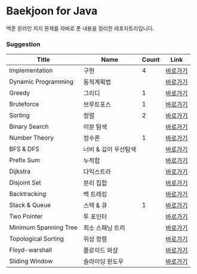 # Baekjoon for Java

백준 온라인 저지 문제를 자바로 푼 내용을 정리한 레포지토리입니다.


### Suggestion

| Title                 | Name                 | Count | Link                                                                                    |
| --------------------- | -------------------- | ----- | --------------------------------------------------------------------------------------- |
| Implementation        | 구현                 | 4     | [바로가기](https://github.com/sgn07124/Algorithm/blob/main/Implementation)      |
| Dynamic Programming   | 동적계획법           |     | [바로가기](https://github.com/sgn07124/Algorithm/tree/main/Dynamic%20Programming)  |
| Greedy                | 그리디               | 1     | [바로가기](https://github.com/sgn07124/Algorithm/tree/main/Greedy)              |
| Bruteforce            | 브루트포스           | 1     | [바로가기](https://github.com/sgn07124/Algorithm/blob/main/Bruteforce)          |
| Sorting               | 정렬                 | 2     | [바로가기](https://github.com/sgn07124/Algorithm/tree/main/Sorting)             |
| Binary Search         | 이분 탐색            |      | [바로가기]()        |
| Number Theory        | 정수론      | 1     | [바로가기](https://github.com/sgn07124/Algorithm/tree/main/Number%20Theory)       |
| BFS & DFS             | 너비 & 깊이 우선탐색 |     | [바로가기]()              |
| Prefix Sum            | 누적합               |      | [바로가기]()           |
| Dijkstra              | 다익스트라           |      | [바로가기]()            |
| Disjoint Set          | 분리 집합            |      | [바로가기]()         |
| Backtracking          | 백 트래킹            |      | [바로가기]()        |
| Stack & Queue         | 스택 & 큐            | 1     | [바로가기](https://github.com/sgn07124/Algorithm/tree/main/Stack%20&%20Queue)          |
| Two Pointer           | 투 포인터            |      | [바로가기]()          |
| Minimum Spanning Tree | 최소 스패닝 트리     |      | [바로가기]() |
| Topological Sorting   | 위상 정렬            |      | [바로가기]()  |
| Floyd-warshall        | 플로이드 와샬        |      | [바로가기]()       |
| Sliding Window        | 슬라이딩 윈도우      |      | [바로가기]()       |
